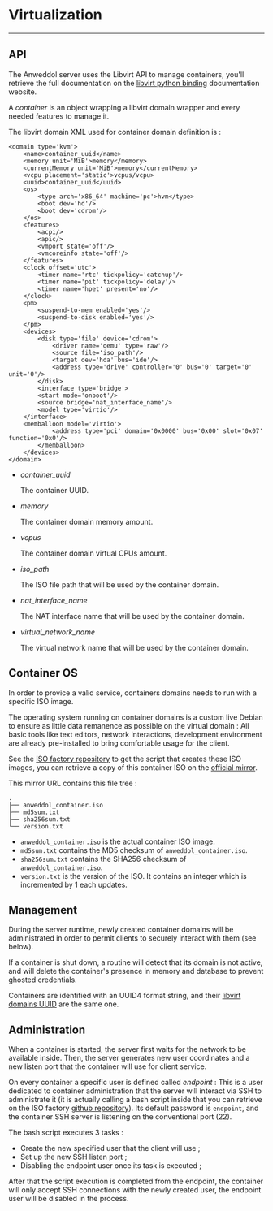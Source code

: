 # Virtualization

----

## API

The Anweddol server uses the Libvirt API to manage containers, you'll retrieve the full documentation on the [libvirt python binding](https://www.libvirt.org/docs/libvirt-appdev-guide-python/en-US/html/) documentation website.

A *container* is an object wrapping a libvirt domain wrapper and every needed features to manage it.

The libvirt domain XML used for container domain definition is : 

```
<domain type='kvm'>
	<name>container_uuid</name>
	<memory unit='MiB'>memory</memory>
	<currentMemory unit='MiB'>memory</currentMemory>
	<vcpu placement='static'>vcpus/vcpu>
	<uuid>container_uuid</uuid>
	<os>
		<type arch='x86_64' machine='pc'>hvm</type>
		<boot dev='hd'/>
		<boot dev='cdrom'/>
	</os>
	<features>
		<acpi/>
		<apic/>
		<vmport state='off'/>
        <vmcoreinfo state='off'/>
	</features>
	<clock offset='utc'>
		<timer name='rtc' tickpolicy='catchup'/>
		<timer name='pit' tickpolicy='delay'/>
		<timer name='hpet' present='no'/>
	</clock>
	<pm>
		<suspend-to-mem enabled='yes'/>
		<suspend-to-disk enabled='yes'/>
	</pm>
	<devices>
		<disk type='file' device='cdrom'>
			<driver name='qemu' type='raw'/>
			<source file='iso_path'/>
			<target dev='hda' bus='ide'/>
			<address type='drive' controller='0' bus='0' target='0' unit='0'/>
		</disk>
		<interface type='bridge'>
        <start mode='onboot'/>
        <source bridge='nat_interface_name'/> 
        <model type='virtio'/>
    </interface>
    <memballoon model='virtio'>
			<address type='pci' domain='0x0000' bus='0x00' slot='0x07' function='0x0'/>
		</memballoon>
	</devices>
</domain>
```

- *container_uuid*

  The container UUID.

- *memory*

  The container domain memory amount.

- *vcpus*

  The container domain virtual CPUs amount.

- *iso_path*

  The ISO file path that will be used by the container domain.

- *nat_interface_name*

  The NAT interface name that will be used by the container domain.

- *virtual_network_name*

  The virtual network name that will be used by the container domain.

## Container OS

In order to provice a valid service, containers domains needs to run with a specific ISO image.

The operating system running on container domains is a custom live Debian to ensure as little data remanence as possible on the virtual domain : All basic tools like text editors, network interactions, development environment are already pre-installed to bring comfortable usage for the client.

See the [ISO factory repository](https://github.com/the-anweddol-project/Anweddol-ISO-factory) to get the script that creates these ISO images, you can retrieve a copy of this container ISO on the [official mirror](https://mega.nz/folder/BTFyVCLB#DNC2K8Lmhgbk6QWrVpeznw).

This mirror URL contains this file tree : 

```
.
├── anweddol_container.iso
├── md5sum.txt
├── sha256sum.txt
└── version.txt
```

- `anweddol_container.iso` is the actual container ISO image.
- `md5sum.txt` contains the MD5 checksum of `anweddol_container.iso`.
- `sha256sum.txt` contains the SHA256 checksum of `anweddol_container.iso`.
- `version.txt` is the version of the ISO. It contains an integer which is incremented by 1 each updates.

## Management

During the server runtime, newly created container domains will be administrated in order to permit clients to securely interact with them (see below).

If a container is shut down, a routine will detect that its domain is not active, and will delete the container's presence in memory and database to prevent ghosted credentials.

Containers are identified with an UUID4 format string, and their [libvirt domains UUID](https://libvirt.gitlab.io/libvirt-appdev-guide-python/libvirt_application_development_guide_using_python-Guest_Domains-Information-UUID.html) are the same one.

## Administration

When a container is started, the server first waits for the network to be available inside. Then, the server generates new user coordinates and a new listen port that the container will use for client service.

On every container a specific user is defined called *endpoint* : This is a user dedicated to container administration that the server will interact via SSH to administrate it (it is actually calling a bash script inside that you can retrieve on the ISO factory [github repository](https://github.com/the-anweddol-project/Anweddol-ISO-factory)). Its default password is `endpoint`, and the container SSH server is listening on the conventional port (22).

The bash script executes 3 tasks : 

- Create the new specified user that the client will use ;
- Set up the new SSH listen port ;
- Disabling the endpoint user once its task is executed ;

After that the script execution is completed from the endpoint, the container will only accept SSH connections with the newly created user, the endpoint user will be disabled in the process.